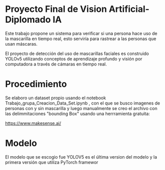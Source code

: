# Proyecto Final de Vision Artificial- Diplomado IA

Este trabajo propone un sistema para verificar si una persona hace uso de la mascarilla en tiempo real,  esto serviría  para rastrear a las personas que usan máscaras.

El proyecto de detección del uso de mascarillas  faciales es construido YOLOv5 utilizando conceptos de aprendizaje profundo  y visión por computadora a través de cámaras en tiempo real.

# Procedimiento

Se elaboro un dataset propio usando el notebook Trabajo_grupa_Creacion_Data_Set.ipynb , con el que se busco imagenes de personas  con y sin mascarilla y luego manualmente se creo el archivo con las delimmitaciones "bounding Box" usando una herrramienta gratuita:

https://www.makesense.ai/

# Modelo

El modelo que se escogio fue YOLOV5 es el última version del modelo y la primera versión que utiliza PyTorch framewor
